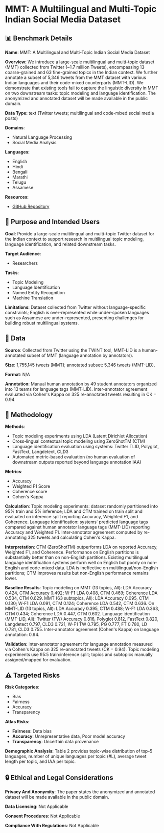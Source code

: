 # MMT: A Multilingual and Multi-Topic Indian Social Media Dataset

## 📊 Benchmark Details

**Name**: MMT: A Multilingual and Multi-Topic Indian Social Media Dataset

**Overview**: We introduce a large-scale multilingual and multi-topic dataset (MMT) collected from Twitter (~1.7 million Tweets), encompassing 13 coarse-grained and 63 fine-grained topics in the Indian context. We further annotate a subset of 5,346 tweets from the MMT dataset with various Indian languages and their code-mixed counterparts (MMT-LID). We demonstrate that existing tools fail to capture the linguistic diversity in MMT on two downstream tasks: topic modeling and language identification. The anonymized and annotated dataset will be made available in the public domain.

**Data Type**: text (Twitter tweets; multilingual and code-mixed social media posts)

**Domains**:
- Natural Language Processing
- Social Media Analysis

**Languages**:
- English
- Hindi
- Bengali
- Marathi
- Telugu
- Assamese

**Resources**:
- [GitHub Repository](https://github.com/twintproject/twint)

## 🎯 Purpose and Intended Users

**Goal**: Provide a large-scale multilingual and multi-topic Twitter dataset for the Indian context to support research in multilingual topic modeling, language identification, and related downstream tasks.

**Target Audience**:
- Researchers

**Tasks**:
- Topic Modeling
- Language Identification
- Named Entity Recognition
- Machine Translation

**Limitations**: Dataset collected from Twitter without language-specific constraints; English is over-represented while under-spoken languages such as Assamese are under-represented, presenting challenges for building robust multilingual systems.

## 💾 Data

**Source**: Collected from Twitter using the TWINT tool; MMT-LID is a human-annotated subset of MMT (language annotation by annotators).

**Size**: 1,755,145 tweets (MMT); annotated subset: 5,346 tweets (MMT-LID).

**Format**: N/A

**Annotation**: Manual human annotation by 49 student annotators organized into 13 teams for language tags (MMT-LID). Inter-annotator agreement evaluated via Cohen's Kappa on 325 re-annotated tweets resulting in CK = 0.94.

## 🔬 Methodology

**Methods**:
- Topic modeling experiments using LDA (Latent Dirichlet Allocation)
- Cross-lingual contextual topic modeling using ZeroShotTM (CTM)
- Language identification evaluation using systems: Twitter TLID, Polyglot, FastText, Langdetect, CLD3
- Automated metric-based evaluation (no human evaluation of downstream outputs reported beyond language annotation IAA)

**Metrics**:
- Accuracy
- Weighted F1 Score
- Coherence score
- Cohen's Kappa

**Calculation**: Topic modeling experiments: dataset randomly partitioned into 95% train and 5% inference; LDA and CTM trained on train split and evaluated on inference split reporting Accuracy, Weighted F1, and Coherence. Language identification: systems' predicted language tags compared against human annotator language tags (MMT-LID) reporting Accuracy and Weighted F1. Inter-annotator agreement computed by re-annotating 325 tweets and calculating Cohen's Kappa.

**Interpretation**: CTM (ZeroShotTM) outperforms LDA on reported Accuracy, Weighted F1, and Coherence. Performance on English partitions is substantially better than on non-English partitions. Existing multilingual language identification systems perform well on English but poorly on non-English and code-mixed data. LDA is ineffective on multilingual/non-English partitions; CTM improves results but non-English performance remains lower.

**Baseline Results**: Topic modeling on MMT (13 topics, All): LDA Accuracy 0.424, CTM Accuracy 0.492; W-F1 LDA 0.408, CTM 0.469; Coherence LDA 0.534, CTM 0.629. MMT (63 subtopics, All): LDA Accuracy 0.095, CTM 0.130; W-F1 LDA 0.091, CTM 0.124; Coherence LDA 0.542, CTM 0.636. On MMT-LID (13 topics, All): LDA Accuracy 0.395, CTM 0.488; W-F1 LDA 0.363, CTM 0.434; Coherence LDA 0.447, CTM 0.602. Language identification (MMT-LID, All): Twitter (TW) Accuracy 0.816, Polyglot 0.812, FastText 0.820, Langdetect 0.797, CLD3 0.721; W-F1 TW 0.795, PG 0.777, FT 0.780, LD 0.781, CLD3 0.755. Inter-annotator agreement (Cohen's Kappa) on language annotation: 0.94.

**Validation**: Inter-annotator agreement for language annotation measured via Cohen's Kappa on 325 re-annotated tweets (CK = 0.94). Topic modeling experiments use 95:5 train:inference split; topics and subtopics manually assigned/mapped for evaluation.

## ⚠️ Targeted Risks

**Risk Categories**:
- Bias
- Fairness
- Accuracy
- Transparency

**Atlas Risks**:
- **Fairness**: Data bias
- **Accuracy**: Unrepresentative data, Poor model accuracy
- **Transparency**: Uncertain data provenance

**Demographic Analysis**: Table 2 provides topic-wise distribution of top-5 languages, number of unique languages per topic (#L), average tweet length per topic, and IAA per topic.

## 🔒 Ethical and Legal Considerations

**Privacy And Anonymity**: The paper states the anonymized and annotated dataset will be made available in the public domain.

**Data Licensing**: Not Applicable

**Consent Procedures**: Not Applicable

**Compliance With Regulations**: Not Applicable
